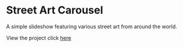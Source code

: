 # Street Art Carousel
A simple slideshow featuring various street art from around the world.

View the project click <a href="https://jennifertran.github.io/MiniProjects/2-StreetArtCarousel/index.html" target="_blank">here</a>